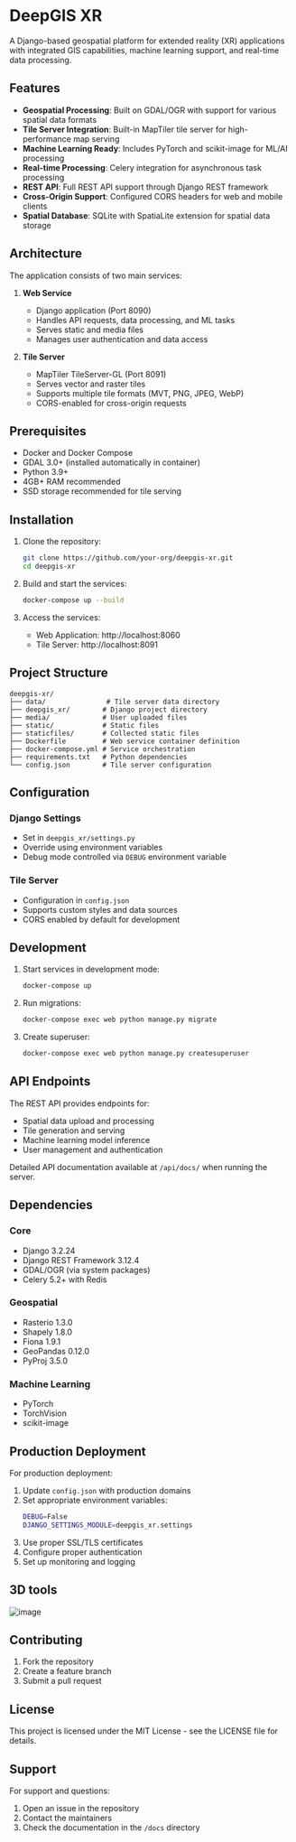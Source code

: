 # DeepGIS XR

A Django-based geospatial platform for extended reality (XR) applications with integrated GIS capabilities, machine learning support, and real-time data processing.

## Features

- **Geospatial Processing**: Built on GDAL/OGR with support for various spatial data formats
- **Tile Server Integration**: Built-in MapTiler tile server for high-performance map serving
- **Machine Learning Ready**: Includes PyTorch and scikit-image for ML/AI processing
- **Real-time Processing**: Celery integration for asynchronous task processing
- **REST API**: Full REST API support through Django REST framework
- **Cross-Origin Support**: Configured CORS headers for web and mobile clients
- **Spatial Database**: SQLite with SpatiaLite extension for spatial data storage

## Architecture

The application consists of two main services:

1. **Web Service**
   - Django application (Port 8090)
   - Handles API requests, data processing, and ML tasks
   - Serves static and media files
   - Manages user authentication and data access

2. **Tile Server**
   - MapTiler TileServer-GL (Port 8091)
   - Serves vector and raster tiles
   - Supports multiple tile formats (MVT, PNG, JPEG, WebP)
   - CORS-enabled for cross-origin requests

## Prerequisites

- Docker and Docker Compose
- GDAL 3.0+ (installed automatically in container)
- Python 3.9+
- 4GB+ RAM recommended
- SSD storage recommended for tile serving

## Installation

1. Clone the repository:
   ```bash
   git clone https://github.com/your-org/deepgis-xr.git
   cd deepgis-xr
   ```

2. Build and start the services:
   ```bash
   docker-compose up --build
   ```

3. Access the services:
   - Web Application: http://localhost:8060
   - Tile Server: http://localhost:8091

## Project Structure

```
deepgis-xr/
├── data/               # Tile server data directory
├── deepgis_xr/        # Django project directory
├── media/             # User uploaded files
├── static/            # Static files
├── staticfiles/       # Collected static files
├── Dockerfile         # Web service container definition
├── docker-compose.yml # Service orchestration
├── requirements.txt   # Python dependencies
└── config.json        # Tile server configuration
```

## Configuration

### Django Settings
- Set in `deepgis_xr/settings.py`
- Override using environment variables
- Debug mode controlled via `DEBUG` environment variable

### Tile Server
- Configuration in `config.json`
- Supports custom styles and data sources
- CORS enabled by default for development

## Development

1. Start services in development mode:
   ```bash
   docker-compose up
   ```

2. Run migrations:
   ```bash
   docker-compose exec web python manage.py migrate
   ```

3. Create superuser:
   ```bash
   docker-compose exec web python manage.py createsuperuser
   ```

## API Endpoints

The REST API provides endpoints for:
- Spatial data upload and processing
- Tile generation and serving
- Machine learning model inference
- User management and authentication

Detailed API documentation available at `/api/docs/` when running the server.

## Dependencies

### Core
- Django 3.2.24
- Django REST Framework 3.12.4
- GDAL/OGR (via system packages)
- Celery 5.2+ with Redis

### Geospatial
- Rasterio 1.3.0
- Shapely 1.8.0
- Fiona 1.9.1
- GeoPandas 0.12.0
- PyProj 3.5.0

### Machine Learning
- PyTorch
- TorchVision
- scikit-image

## Production Deployment

For production deployment:

1. Update `config.json` with production domains
2. Set appropriate environment variables:
   ```bash
   DEBUG=False
   DJANGO_SETTINGS_MODULE=deepgis_xr.settings
   ```
3. Use proper SSL/TLS certificates
4. Configure proper authentication
5. Set up monitoring and logging

## 3D tools 
![image](https://github.com/user-attachments/assets/bd1944b8-da80-4713-9f70-b471a2bc69e2)


## Contributing

1. Fork the repository
2. Create a feature branch
3. Submit a pull request

## License

This project is licensed under the MIT License - see the LICENSE file for details.

## Support

For support and questions:
1. Open an issue in the repository
2. Contact the maintainers
3. Check the documentation in the `/docs` directory 
